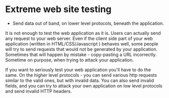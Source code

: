 # Extreme web site testing


* Send data out of band, on lower level protocols, beneath the application.

It is not enough to test the web application as it is.
Users can actually send any request to your web server.
Even if the client side part of your web application (written in HTML/CSS/Javascript )
behaves well, some people will try to send requests that would not be generated
by your application. Sometimes that will happen by mistake - copy-pasting a URL
incorrectly. Sometime on purpose, when trying to attack your application.



If you want to seriously test your web application you'll have to do the same.
On the higher level protocols - you can send various http requests similar to
the valid ones, but with invalid data. You can also send invalid fields, and
you can try to attack your own application on low level protocols and send
invalid HTTP headers.


